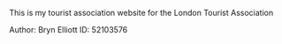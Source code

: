 This is my tourist association website for the London Tourist Association

Author: Bryn Elliott
ID: 52103576
